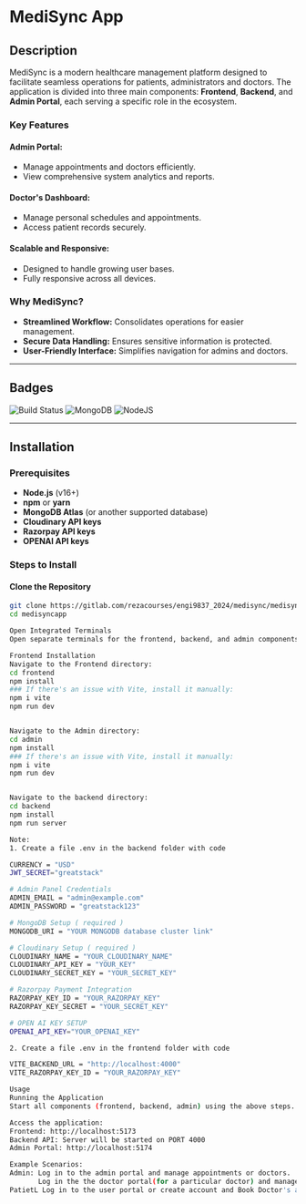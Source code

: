# MediSync App

## Description
MediSync is a modern healthcare management platform designed to facilitate seamless operations for patients, administrators and doctors. The application is divided into three main components: **Frontend**, **Backend**, and **Admin Portal**, each serving a specific role in the ecosystem.

### Key Features
#### Admin Portal:
- Manage appointments and doctors efficiently.
- View comprehensive system analytics and reports.

#### Doctor's Dashboard:
- Manage personal schedules and appointments.
- Access patient records securely.

#### Scalable and Responsive:
- Designed to handle growing user bases.
- Fully responsive across all devices.

### Why MediSync?
- **Streamlined Workflow:** Consolidates operations for easier management.
- **Secure Data Handling:** Ensures sensitive information is protected.
- **User-Friendly Interface:** Simplifies navigation for admins and doctors.

---

## Badges
![Build Status](https://img.shields.io/badge/build-passing-brightgreen)
![MongoDB](https://img.shields.io/badge/MongoDB-%234ea94b.svg?logo=mongodb&logoColor=white)
![NodeJS](https://img.shields.io/badge/Node.js-6DA55F?logo=node.js&logoColor=white)

---



## Installation

### Prerequisites
- **Node.js** (v16+)
- **npm** or **yarn**
- **MongoDB Atlas** (or another supported database)
- **Cloudinary API keys**
- **Razorpay API keys**
- **OPENAI API keys**

### Steps to Install
#### Clone the Repository
```bash
git clone https://gitlab.com/rezacourses/engi9837_2024/medisync/medisyncapp.git
cd medisyncapp

Open Integrated Terminals
Open separate terminals for the frontend, backend, and admin components.

Frontend Installation
Navigate to the Frontend directory:
cd frontend
npm install
### If there's an issue with Vite, install it manually:
npm i vite
npm run dev


Navigate to the Admin directory:
cd admin
npm install
### If there's an issue with Vite, install it manually:
npm i vite
npm run dev


Navigate to the backend directory:
cd backend
npm install
npm run server

Note: 
1. Create a file .env in the backend folder with code

CURRENCY = "USD"
JWT_SECRET="greatstack"

# Admin Panel Credentials
ADMIN_EMAIL = "admin@example.com"
ADMIN_PASSWORD = "greatstack123"

# MongoDB Setup ( required )
MONGODB_URI = "YOUR MONGODB database cluster link"

# Cloudinary Setup ( required )
CLOUDINARY_NAME = "YOUR_CLOUDINARY_NAME"
CLOUDINARY_API_KEY = "YOUR_KEY"
CLOUDINARY_SECRET_KEY = "YOUR_SECRET_KEY"

# Razorpay Payment Integration
RAZORPAY_KEY_ID = "YOUR_RAZORPAY_KEY"
RAZORPAY_KEY_SECRET = "YOUR_SECRET_KEY"

# OPEN AI KEY SETUP
OPENAI_API_KEY="YOUR_OPENAI_KEY"

2. Create a file .env in the frontend folder with code

VITE_BACKEND_URL = "http://localhost:4000"
VITE_RAZORPAY_KEY_ID = "YOUR_RAZORPAY_KEY"

Usage
Running the Application
Start all components (frontend, backend, admin) using the above steps.

Access the application:
Frontend: http://localhost:5173
Backend API: Server will be started on PORT 4000
Admin Portal: http://localhost:5174

Example Scenarios:
Admin: Log in to the admin portal and manage appointments or doctors.
       Log in the the doctor portal(for a particular doctor) and manage appointments, upcoming appointments, doctor profiles
PatietL Log in to the user portal or create account and Book Doctor's appointment, check symptoms
